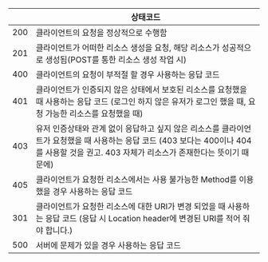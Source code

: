 

|  | 상태코드	|
| --- | --- |
|200| 클라이언트의 요청을 정상적으로 수행함 |
|201|	클라이언트가 어떠한 리소스 생성을 요청, 해당 리소스가 성공적으로 생성됨(POST를 통한 리소스 생성 작업 시)|
|400|	클라이언트의 요청이 부적절 할 경우 사용하는 응답 코드|
|401|	클라이언트가 인증되지 않은 상태에서 보호된 리소스를 요청했을 때 사용하는 응답 코드 (로그인 하지 않은 유저가 로그인 했을 때, 요청 가능한 리소스를 요청했을 때)|
|403|	유저 인증상태와 관계 없이 응답하고 싶지 않은 리소스를 클라이언트가 요청했을 때 사용하는 응답 코드  (403 보다는 400이나 404를 사용할 것을 권고. 403 자체가 리소스가 존재한다는 뜻이기 때문에)|
|405|	클라이언트가 요청한 리소스에서는 사용 불가능한 Method를 이용했을 경우 사용하는 응답 코드|
|301|	클라이언트가 요청한 리소스에 대한 URI가 변경 되었을 때 사용하는 응답 코드 (응답 시 Location header에 변경된 URI를 적어 줘야 합니다.)|
|500|	서버에 문제가 있을 경우 사용하는 응답 코드| 


